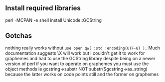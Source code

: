 ## Install required libraries
perl -MCPAN -e shell
install Unicode::GCString

## Gotchas
nothing really works without `use open qw( :std :encoding(UTF-8) );`
Much documentation suggests \X will work but I couldn't get it to work for graphemes and had to use the GCString library despite being on a newer version of perl
if you want to operate on graphemes you must use the object methods ie gcstring->substr NOT substr($gcstring->as_string) because the latter works on code points still and the former on graphemes
